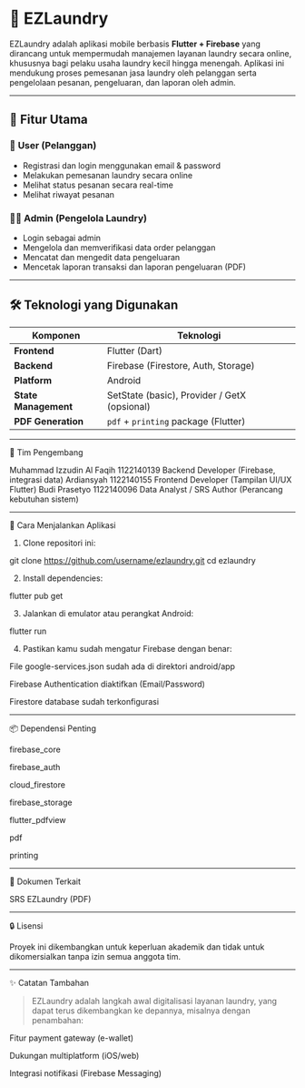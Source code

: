 # 🧺 EZLaundry

EZLaundry adalah aplikasi mobile berbasis **Flutter + Firebase** yang dirancang untuk mempermudah manajemen layanan laundry secara online, khususnya bagi pelaku usaha laundry kecil hingga menengah. Aplikasi ini mendukung proses pemesanan jasa laundry oleh pelanggan serta pengelolaan pesanan, pengeluaran, dan laporan oleh admin.

---

## 📱 Fitur Utama

### 👤 **User (Pelanggan)**
- Registrasi dan login menggunakan email & password
- Melakukan pemesanan laundry secara online
- Melihat status pesanan secara real-time
- Melihat riwayat pesanan

### 🧑‍💼 **Admin (Pengelola Laundry)**
- Login sebagai admin
- Mengelola dan memverifikasi data order pelanggan
- Mencatat dan mengedit data pengeluaran
- Mencetak laporan transaksi dan laporan pengeluaran (PDF)

---

## 🛠️ Teknologi yang Digunakan

| Komponen | Teknologi |
|----------|-----------|
| **Frontend** | Flutter (Dart) |
| **Backend** | Firebase (Firestore, Auth, Storage) |
| **Platform** | Android |
| **State Management** | SetState (basic), Provider / GetX (opsional) |
| **PDF Generation** | `pdf` + `printing` package (Flutter) |

---

👥 Tim Pengembang

Muhammad Izzudin Al Faqih	1122140139	Backend Developer (Firebase, integrasi data)
Ardiansyah	1122140155	Frontend Developer (Tampilan UI/UX Flutter)
Budi Prasetyo	1122140096	Data Analyst / SRS Author (Perancang kebutuhan sistem)

---

🚀 Cara Menjalankan Aplikasi

1. Clone repositori ini:

git clone https://github.com/username/ezlaundry.git
cd ezlaundry


2. Install dependencies:

flutter pub get


3. Jalankan di emulator atau perangkat Android:

flutter run


4. Pastikan kamu sudah mengatur Firebase dengan benar:

File google-services.json sudah ada di direktori android/app

Firebase Authentication diaktifkan (Email/Password)

Firestore database sudah terkonfigurasi





---

📦 Dependensi Penting

firebase_core

firebase_auth

cloud_firestore

firebase_storage

flutter_pdfview

pdf

printing



---

📄 Dokumen Terkait

SRS EZLaundry (PDF) 


---

🔒 Lisensi

Proyek ini dikembangkan untuk keperluan akademik dan tidak untuk dikomersialkan tanpa izin semua anggota tim.


---

✨ Catatan Tambahan

> EZLaundry adalah langkah awal digitalisasi layanan laundry, yang dapat terus dikembangkan ke depannya, misalnya dengan penambahan:

Fitur payment gateway (e-wallet)

Dukungan multiplatform (iOS/web)

Integrasi notifikasi (Firebase Messaging)
